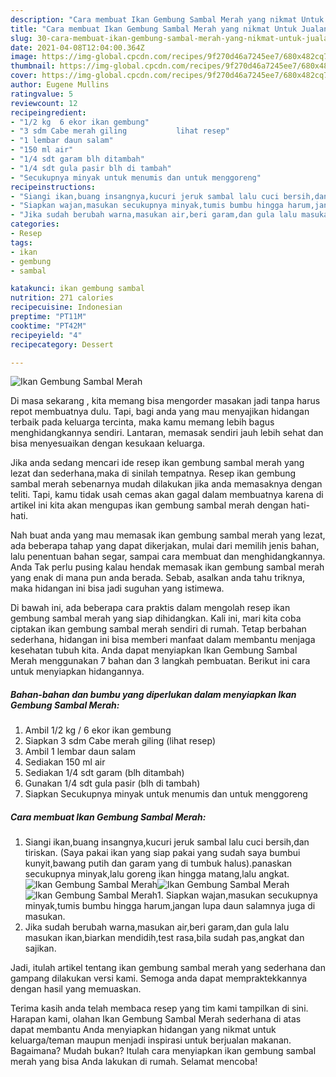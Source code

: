 ```yaml
---
description: "Cara membuat Ikan Gembung Sambal Merah yang nikmat Untuk Jualan"
title: "Cara membuat Ikan Gembung Sambal Merah yang nikmat Untuk Jualan"
slug: 30-cara-membuat-ikan-gembung-sambal-merah-yang-nikmat-untuk-jualan
date: 2021-04-08T12:04:00.364Z
image: https://img-global.cpcdn.com/recipes/9f270d46a7245ee7/680x482cq70/ikan-gembung-sambal-merah-foto-resep-utama.jpg
thumbnail: https://img-global.cpcdn.com/recipes/9f270d46a7245ee7/680x482cq70/ikan-gembung-sambal-merah-foto-resep-utama.jpg
cover: https://img-global.cpcdn.com/recipes/9f270d46a7245ee7/680x482cq70/ikan-gembung-sambal-merah-foto-resep-utama.jpg
author: Eugene Mullins
ratingvalue: 5
reviewcount: 12
recipeingredient:
- "1/2 kg  6 ekor ikan gembung"
- "3 sdm Cabe merah giling           lihat resep"
- "1 lembar daun salam"
- "150 ml air"
- "1/4 sdt garam blh ditambah"
- "1/4 sdt gula pasir blh di tambah"
- "Secukupnya minyak untuk menumis dan untuk menggoreng"
recipeinstructions:
- "Siangi ikan,buang insangnya,kucuri jeruk sambal lalu cuci bersih,dan tiriskan. (Saya pakai ikan yang siap pakai yang sudah saya bumbui kunyit,bawang putih dan garam yang di tumbuk halus).panaskan secukupnya minyak,lalu goreng ikan hingga matang,lalu angkat."
- "Siapkan wajan,masukan secukupnya minyak,tumis bumbu hingga harum,jangan lupa daun salamnya juga di masukan."
- "Jika sudah berubah warna,masukan air,beri garam,dan gula lalu masukan ikan,biarkan mendidih,test rasa,bila sudah pas,angkat dan sajikan."
categories:
- Resep
tags:
- ikan
- gembung
- sambal

katakunci: ikan gembung sambal 
nutrition: 271 calories
recipecuisine: Indonesian
preptime: "PT11M"
cooktime: "PT42M"
recipeyield: "4"
recipecategory: Dessert

---
```



![Ikan Gembung Sambal Merah](https://img-global.cpcdn.com/recipes/9f270d46a7245ee7/680x482cq70/ikan-gembung-sambal-merah-foto-resep-utama.jpg)

Di masa  sekarang , kita memang bisa mengorder masakan jadi tanpa harus repot membuatnya dulu. Tapi, bagi anda yang mau menyajikan hidangan terbaik pada keluarga tercinta, maka kamu memang lebih bagus menghidangkannya sendiri. Lantaran, memasak sendiri jauh lebih sehat dan bisa menyesuaikan dengan kesukaan keluarga.

Jika anda sedang mencari ide resep ikan gembung sambal merah yang lezat dan sederhana,maka di sinilah tempatnya. Resep ikan gembung sambal merah  sebenarnya mudah dilakukan jika anda memasaknya dengan teliti. Tapi, kamu tidak usah cemas akan gagal dalam membuatnya 
karena di artikel ini kita akan mengupas ikan gembung sambal merah dengan hati-hati.  



Nah buat anda yang mau memasak ikan gembung sambal merah yang lezat, ada beberapa tahap yang dapat dikerjakan, mulai dari memilih jenis bahan, lalu penentuan bahan segar, sampai cara membuat dan menghidangkannya. Anda Tak perlu pusing kalau hendak memasak ikan gembung sambal merah yang enak di mana pun anda berada. Sebab, asalkan anda  tahu triknya, maka hidangan ini bisa jadi suguhan yang istimewa.

Di bawah ini, ada beberapa cara praktis  dalam mengolah resep ikan gembung sambal merah yang siap dihidangkan. Kali ini, mari kita coba ciptakan ikan gembung sambal merah sendiri di rumah. Tetap berbahan sederhana, hidangan ini bisa memberi manfaat dalam membantu menjaga kesehatan tubuh kita. Anda dapat menyiapkan Ikan Gembung Sambal Merah menggunakan 7 bahan dan 3 langkah pembuatan. Berikut ini cara untuk menyiapkan hidangannya.

<!--inarticleads1-->

##### Bahan-bahan dan bumbu yang diperlukan dalam menyiapkan Ikan Gembung Sambal Merah:

1. Ambil 1/2 kg / 6 ekor ikan gembung
1. Siapkan 3 sdm Cabe merah giling           (lihat resep)
1. Ambil 1 lembar daun salam
1. Sediakan 150 ml air
1. Sediakan 1/4 sdt garam (blh ditambah)
1. Gunakan 1/4 sdt gula pasir (blh di tambah)
1. Siapkan Secukupnya minyak untuk menumis dan untuk menggoreng




<!--inarticleads2-->

##### Cara membuat Ikan Gembung Sambal Merah:

1. Siangi ikan,buang insangnya,kucuri jeruk sambal lalu cuci bersih,dan tiriskan. (Saya pakai ikan yang siap pakai yang sudah saya bumbui kunyit,bawang putih dan garam yang di tumbuk halus).panaskan secukupnya minyak,lalu goreng ikan hingga matang,lalu angkat.
<img src="https://img-global.cpcdn.com/steps/e2d89ed7b8ff7856/160x128cq70/ikan-gembung-sambal-merah-langkah-memasak-1-foto.jpg" alt="Ikan Gembung Sambal Merah"><img src="https://img-global.cpcdn.com/steps/c53473aec91fe2f6/160x128cq70/ikan-gembung-sambal-merah-langkah-memasak-1-foto.jpg" alt="Ikan Gembung Sambal Merah"><img src="https://img-global.cpcdn.com/steps/129111b26ba50dbf/160x128cq70/ikan-gembung-sambal-merah-langkah-memasak-1-foto.jpg" alt="Ikan Gembung Sambal Merah">1. Siapkan wajan,masukan secukupnya minyak,tumis bumbu hingga harum,jangan lupa daun salamnya juga di masukan.
1. Jika sudah berubah warna,masukan air,beri garam,dan gula lalu masukan ikan,biarkan mendidih,test rasa,bila sudah pas,angkat dan sajikan.




Jadi, itulah artikel tentang  ikan gembung sambal merah  yang sederhana dan gampang dilakukan versi kami. Semoga anda dapat mempraktekkannya dengan hasil yang memuaskan. 

Terima kasih anda telah membaca resep yang tim kami tampilkan di sini. Harapan kami, olahan  Ikan Gembung Sambal Merah sederhana di atas dapat membantu Anda menyiapkan hidangan yang nikmat untuk keluarga/teman maupun menjadi inspirasi untuk berjualan makanan. Bagaimana? Mudah bukan? Itulah cara menyiapkan ikan gembung sambal merah yang bisa Anda lakukan di rumah. Selamat mencoba!

